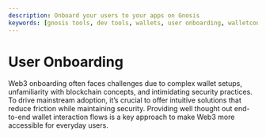 ```yaml
---
description: Onboard your users to your apps on Gnosis
keywords: [gnosis tools, dev tools, wallets, user onboarding, walletconnect, reown, wallet interactions]
---
```


# User Onboarding

Web3 onboarding often faces challenges due to complex wallet setups, unfamiliarity with blockchain concepts, and intimidating security practices. To drive mainstream adoption, it’s crucial to offer intuitive solutions that reduce friction while maintaining security. Providing well thought out end-to-end wallet interaction flows is a key approach to make Web3 more accessible for everyday users.
